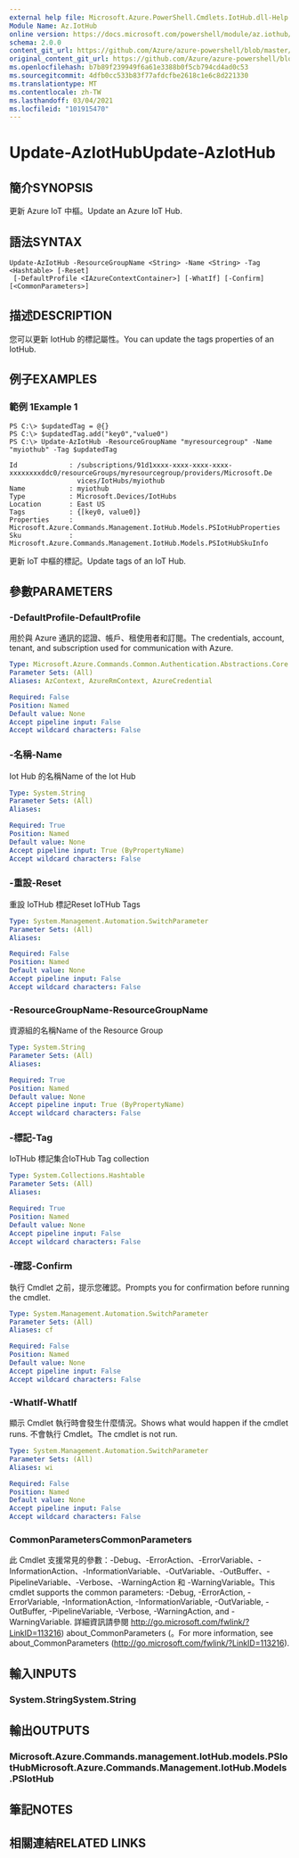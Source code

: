 ```yaml
---
external help file: Microsoft.Azure.PowerShell.Cmdlets.IotHub.dll-Help.xml
Module Name: Az.IotHub
online version: https://docs.microsoft.com/powershell/module/az.iothub/update-aziothub
schema: 2.0.0
content_git_url: https://github.com/Azure/azure-powershell/blob/master/src/IotHub/IotHub/help/Update-AzIotHub.md
original_content_git_url: https://github.com/Azure/azure-powershell/blob/master/src/IotHub/IotHub/help/Update-AzIotHub.md
ms.openlocfilehash: b7b89f239949f6a61e3388b0f5cb794cd4ad0c53
ms.sourcegitcommit: 4dfb0cc533b83f77afdcfbe2618c1e6c8d221330
ms.translationtype: MT
ms.contentlocale: zh-TW
ms.lasthandoff: 03/04/2021
ms.locfileid: "101915470"
---
```

# <span data-ttu-id="adb91-101">Update-AzIotHub</span><span class="sxs-lookup"><span data-stu-id="adb91-101">Update-AzIotHub</span></span>

## <span data-ttu-id="adb91-102">簡介</span><span class="sxs-lookup"><span data-stu-id="adb91-102">SYNOPSIS</span></span>
<span data-ttu-id="adb91-103">更新 Azure IoT 中樞。</span><span class="sxs-lookup"><span data-stu-id="adb91-103">Update an Azure IoT Hub.</span></span>

## <span data-ttu-id="adb91-104">語法</span><span class="sxs-lookup"><span data-stu-id="adb91-104">SYNTAX</span></span>

```
Update-AzIotHub -ResourceGroupName <String> -Name <String> -Tag <Hashtable> [-Reset]
 [-DefaultProfile <IAzureContextContainer>] [-WhatIf] [-Confirm] [<CommonParameters>]
```

## <span data-ttu-id="adb91-105">描述</span><span class="sxs-lookup"><span data-stu-id="adb91-105">DESCRIPTION</span></span>
<span data-ttu-id="adb91-106">您可以更新 IotHub 的標記屬性。</span><span class="sxs-lookup"><span data-stu-id="adb91-106">You can update the tags properties of an IotHub.</span></span>

## <span data-ttu-id="adb91-107">例子</span><span class="sxs-lookup"><span data-stu-id="adb91-107">EXAMPLES</span></span>

### <span data-ttu-id="adb91-108">範例 1</span><span class="sxs-lookup"><span data-stu-id="adb91-108">Example 1</span></span>
```
PS C:\> $updatedTag = @{}
PS C:\> $updatedTag.add("key0","value0")
PS C:\> Update-AzIotHub -ResourceGroupName "myresourcegroup" -Name "myiothub" -Tag $updatedTag

Id             : /subscriptions/91d1xxxx-xxxx-xxxx-xxxx-xxxxxxxxddc0/resourceGroups/myresourcegroup/providers/Microsoft.De
                 vices/IotHubs/myiothub
Name           : myiothub
Type           : Microsoft.Devices/IotHubs
Location       : East US
Tags           : {[key0, value0]}
Properties     : Microsoft.Azure.Commands.Management.IotHub.Models.PSIotHubProperties
Sku            : Microsoft.Azure.Commands.Management.IotHub.Models.PSIotHubSkuInfo
```

<span data-ttu-id="adb91-109">更新 IoT 中樞的標記。</span><span class="sxs-lookup"><span data-stu-id="adb91-109">Update tags of an IoT Hub.</span></span>

## <span data-ttu-id="adb91-110">參數</span><span class="sxs-lookup"><span data-stu-id="adb91-110">PARAMETERS</span></span>

### <span data-ttu-id="adb91-111">-DefaultProfile</span><span class="sxs-lookup"><span data-stu-id="adb91-111">-DefaultProfile</span></span>
<span data-ttu-id="adb91-112">用於與 Azure 通訊的認證、帳戶、租使用者和訂閱。</span><span class="sxs-lookup"><span data-stu-id="adb91-112">The credentials, account, tenant, and subscription used for communication with Azure.</span></span>

```yaml
Type: Microsoft.Azure.Commands.Common.Authentication.Abstractions.Core.IAzureContextContainer
Parameter Sets: (All)
Aliases: AzContext, AzureRmContext, AzureCredential

Required: False
Position: Named
Default value: None
Accept pipeline input: False
Accept wildcard characters: False
```

### <span data-ttu-id="adb91-113">-名稱</span><span class="sxs-lookup"><span data-stu-id="adb91-113">-Name</span></span>
<span data-ttu-id="adb91-114">Iot Hub 的名稱</span><span class="sxs-lookup"><span data-stu-id="adb91-114">Name of the Iot Hub</span></span>

```yaml
Type: System.String
Parameter Sets: (All)
Aliases:

Required: True
Position: Named
Default value: None
Accept pipeline input: True (ByPropertyName)
Accept wildcard characters: False
```

### <span data-ttu-id="adb91-115">-重設</span><span class="sxs-lookup"><span data-stu-id="adb91-115">-Reset</span></span>
<span data-ttu-id="adb91-116">重設 IoTHub 標記</span><span class="sxs-lookup"><span data-stu-id="adb91-116">Reset IoTHub Tags</span></span>

```yaml
Type: System.Management.Automation.SwitchParameter
Parameter Sets: (All)
Aliases:

Required: False
Position: Named
Default value: None
Accept pipeline input: False
Accept wildcard characters: False
```

### <span data-ttu-id="adb91-117">-ResourceGroupName</span><span class="sxs-lookup"><span data-stu-id="adb91-117">-ResourceGroupName</span></span>
<span data-ttu-id="adb91-118">資源組的名稱</span><span class="sxs-lookup"><span data-stu-id="adb91-118">Name of the Resource Group</span></span>

```yaml
Type: System.String
Parameter Sets: (All)
Aliases:

Required: True
Position: Named
Default value: None
Accept pipeline input: True (ByPropertyName)
Accept wildcard characters: False
```

### <span data-ttu-id="adb91-119">-標記</span><span class="sxs-lookup"><span data-stu-id="adb91-119">-Tag</span></span>
<span data-ttu-id="adb91-120">IoTHub 標記集合</span><span class="sxs-lookup"><span data-stu-id="adb91-120">IoTHub Tag collection</span></span>

```yaml
Type: System.Collections.Hashtable
Parameter Sets: (All)
Aliases:

Required: True
Position: Named
Default value: None
Accept pipeline input: False
Accept wildcard characters: False
```

### <span data-ttu-id="adb91-121">-確認</span><span class="sxs-lookup"><span data-stu-id="adb91-121">-Confirm</span></span>
<span data-ttu-id="adb91-122">執行 Cmdlet 之前，提示您確認。</span><span class="sxs-lookup"><span data-stu-id="adb91-122">Prompts you for confirmation before running the cmdlet.</span></span>

```yaml
Type: System.Management.Automation.SwitchParameter
Parameter Sets: (All)
Aliases: cf

Required: False
Position: Named
Default value: None
Accept pipeline input: False
Accept wildcard characters: False
```

### <span data-ttu-id="adb91-123">-WhatIf</span><span class="sxs-lookup"><span data-stu-id="adb91-123">-WhatIf</span></span>
<span data-ttu-id="adb91-124">顯示 Cmdlet 執行時會發生什麼情況。</span><span class="sxs-lookup"><span data-stu-id="adb91-124">Shows what would happen if the cmdlet runs.</span></span>
<span data-ttu-id="adb91-125">不會執行 Cmdlet。</span><span class="sxs-lookup"><span data-stu-id="adb91-125">The cmdlet is not run.</span></span>

```yaml
Type: System.Management.Automation.SwitchParameter
Parameter Sets: (All)
Aliases: wi

Required: False
Position: Named
Default value: None
Accept pipeline input: False
Accept wildcard characters: False
```

### <span data-ttu-id="adb91-126">CommonParameters</span><span class="sxs-lookup"><span data-stu-id="adb91-126">CommonParameters</span></span>
<span data-ttu-id="adb91-127">此 Cmdlet 支援常見的參數：-Debug、-ErrorAction、-ErrorVariable、-InformationAction、-InformationVariable、-OutVariable、-OutBuffer、-PipelineVariable、-Verbose、-WarningAction 和 -WarningVariable。</span><span class="sxs-lookup"><span data-stu-id="adb91-127">This cmdlet supports the common parameters: -Debug, -ErrorAction, -ErrorVariable, -InformationAction, -InformationVariable, -OutVariable, -OutBuffer, -PipelineVariable, -Verbose, -WarningAction, and -WarningVariable.</span></span> <span data-ttu-id="adb91-128">詳細資訊請參閱 http://go.microsoft.com/fwlink/?LinkID=113216) about_CommonParameters (。</span><span class="sxs-lookup"><span data-stu-id="adb91-128">For more information, see about_CommonParameters (http://go.microsoft.com/fwlink/?LinkID=113216).</span></span>

## <span data-ttu-id="adb91-129">輸入</span><span class="sxs-lookup"><span data-stu-id="adb91-129">INPUTS</span></span>

### <span data-ttu-id="adb91-130">System.String</span><span class="sxs-lookup"><span data-stu-id="adb91-130">System.String</span></span>

## <span data-ttu-id="adb91-131">輸出</span><span class="sxs-lookup"><span data-stu-id="adb91-131">OUTPUTS</span></span>

### <span data-ttu-id="adb91-132">Microsoft.Azure.Commands.management.IotHub.models.PSIotHub</span><span class="sxs-lookup"><span data-stu-id="adb91-132">Microsoft.Azure.Commands.Management.IotHub.Models.PSIotHub</span></span>

## <span data-ttu-id="adb91-133">筆記</span><span class="sxs-lookup"><span data-stu-id="adb91-133">NOTES</span></span>

## <span data-ttu-id="adb91-134">相關連結</span><span class="sxs-lookup"><span data-stu-id="adb91-134">RELATED LINKS</span></span>
